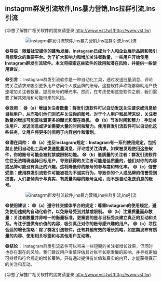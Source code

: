 ## **instagrm群发引流软件,Ins暴力营销,Ins拉群引流,Ins引流**

[😍想了解推广相关软件的朋友请登录 http://www.vst.tw](http://www.vst.tw)

 <center><img src="https://vst.tw/MP4/tuiguang/png/0.png" alt="instagrm群发引流软件,Ins暴力营销,Ins拉群引流,Ins引流"></center>

**😄导语：随着社交媒体的蓬勃发展，Instagram已成为个人和企业展示品牌和吸引目标受众的重要平台。为了扩大影响力和增加关注者数量，一些用户开始使用Instagram群发引流软件。本文将探索这些软件的效用和潜在风险，并提供一些使用建议。**

**😄引言：**
Instagram群发引流软件是一种自动化工具，通过发送批量消息、评论或关注请求来吸引更多用户访问个人或品牌的账号。这些软件声称能够帮助用户快速增加关注者数量，提高账号的曝光率。然而，在考虑使用这些软件之前，我们需要了解其效用和可能带来的风险。

**😄效用：**
**😄（a）增加关注者数量：群发引流软件可以自动发送关注请求或消息给目标用户，从而吸引他们浏览并关注你的账号。对于个人用户和品牌来说，关注者数量的增加可能意味着更多的曝光和潜在商机。**
**😄（b）节省时间和精力：手动关注用户、发送消息或评论需要大量的时间和精力。使用群发引流软件可以自动化这些任务，让用户将更多时间用于内容创作和策划。**

**😄潜在风险：**
**😄（a）违反Instagram规定：Instagram有一系列使用规定，包括禁止使用自动化工具来发送批量消息、评论或关注请求。如果被发现使用这些软件，你的账号可能会被封禁或限制功能。**
**😄（b）低质量的关注者：群发引流软件往往无法精确选择目标用户，导致获得的关注者可能是低质量的，他们对你的内容或品牌可能没有真正的兴趣。这将降低你的账号的参与度和转化率。**
**😄（c）信誉受损：使用群发引流软件可能被视为不诚实行为，导致你的个人或品牌的信誉受到损害。人们更倾向于与真实、有质量内容的账号互动，而不是自动发送消息的账号。**

 <center><img src="https://vst.tw/MP4/tuiguang/png/0.png" alt="instagrm群发引流软件,Ins暴力营销,Ins拉群引流,Ins引流"></center>

**😄使用建议：**
**😄（a）遵守社交媒体平台的规定：尊重Instagram的使用规定，避免使用违规的自动化软件，以免账号受到封禁或限制。**
**😄（b）注重质量而非数量：关注者数量并非唯一的衡量标准，更重要的是与目标受众建立真正的互动和关系。专注于提供有价值的内容，吸引真正对你的账号感兴趣的用户。**
**😄（c）寻找合适的增长策略：除了群发引流软件，还有其他有效的增长策略，如定期发布有质量的内容、使用相关标签和与其他用户互动等。**

**😄结论：**
Instagram群发引流软件可以带来一些短期的关注者增长效果，但同时也存在潜在的风险。我们建议用户审慎评估其对账号长期发展的影响，并寻找更加可持续和符合规定的增长策略。只有通过提供有价值和真实的内容，才能获得真正的关注和互动。

[😍想了解推广相关软件的朋友请登录 http://www.vst.tw](http://www.vst.tw)



